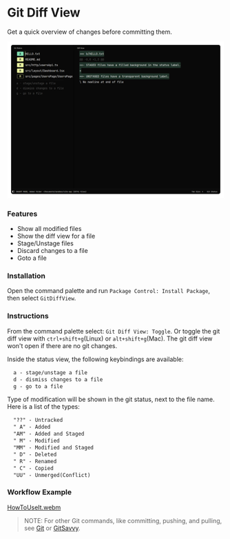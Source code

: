 # Git Diff View

Get a quick overview of changes before committing them.

![Example](img/showcase.png)

### Features

-   Show all modified files
-   Show the diff view for a file
-   Stage/Unstage files
-   Discard changes to a file
-   Goto a file

### Installation 

Open the command palette and run `Package Control: Install Package`, then select `GitDiffView`.

### Instructions

From the command palette select: `Git Diff View: Toggle`.
Or toggle the git diff view with `ctrl+shift+g`(Linux) or `alt+shift+g`(Mac).
The git diff view won't open if there are no git changes.

Inside the status view, the following keybindings are available:

```
  a - stage/unstage a file
  d - dismiss changes to a file
  g - go to a file
```

Type of modification will be shown in the git status, next to the file name.
Here is a list of the types:

```
  "??" - Untracked
  " A" - Added
  "AM" - Added and Staged
  " M" - Modified
  "MM" - Modified and Staged
  " D" - Deleted
  " R" - Renamed
  " C" - Copied
  "UU" - Unmerged(Conflict)
```

### Workflow Example

[HowToUseIt.webm](https://github.com/predragnikolic/sublime-git-diff-view/assets/22029477/3af9654c-664c-4d0c-94bf-faa6af804e5c)

> NOTE:
For other Git commands, like committing, pushing, and pulling, see [Git](https://github.com/kemayo/sublime-text-git) or [GitSavvy](https://github.com/divmain/GitSavvy).
